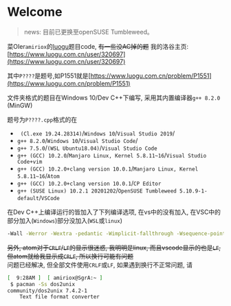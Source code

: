 # Welcome


> news: 目前已更换至openSUSE Tumbleweed。

菜OIer`amiriox`的[luogu](https://www.luogu.com.cn/)题目code, ~~有一些没AC掉的题~~
我的洛谷主页: [https://www.luogu.com.cn/user/320697](https://www.luogu.com.cn/user/320697)

其中`P????`是题号,如P1551就是[https://www.luogu.com.cn/problem/P1551](https://www.luogu.com.cn/problem/P1551)

文件夹格式的题目在Windows 10/Dev C++下编写, 采用其内置编译器`g++ 8.2.0` (MinGW)

题号为`P????.cpp`格式的在     
* ` (Cl.exe 19.24.28314)`/`Windows 10`/`Visual Studio 2019`/
* `g++ 8.2.0`/`Windows 10`/`Visual Studio Code`/
* `g++ 7.5.0`/`(WSL Ubuntu18.04)`/`Visual Studio Code`
* `g++ (GCC) 10.2.0`/`Manjaro Linux, Kernel 5.8.11~16`/`Visual Studio Code+vim`
* `g++ (GCC) 10.2.0+clang version 10.0.1`/`Manjaro Linux, Kernel 5.8.11~16`/`Atom`
* `g++ (GCC) 10.2.0+clang version 10.0.1`/`CP Editor`
* `g++ (SUSE Linux) 10.2.1 20201202`/`OpenSUSE Tumbleweed 5.10.9-1-default`/`VSCode`

在Dev C++上编译运行的皆加入了下列编译选项, 在vs中的没有加入, 在VSC中的部分加入(`Windows`)部分没加入(`WSL`或`linux`)

```bash
-Wall -Werror -Wextra -pedantic -Wimplicit-fallthrough -Wsequence-point -Wswitch-default -Wswitch-unreachable -Wswitch-enum -Wstringop-truncation -Wbool-compare -Wtautological-compare -Wfloat-equal -Wshadow=global -Wpointer-arith -Wpointer-compare -Wcast-align -Wcast-qual -Wwrite-strings -Wdangling-else -Wlogical-op -std=c++11
```

~~另外, atom对于`CRLF`/`LF`的显示很迷惑, 我明明是linux, 而且vscode显示的也是`LF`, 但atom就给我显示成`CRLF`, 所以换行可能有问题~~    
问题已经解决, 但全部文件使用`CRLF`或`LF`, 如果遇到换行不正常问题, 请

```bash
[  9:28AM ]  [ amiriox@SgrA:~ ]
 $ pacman -Ss dos2unix
community/dos2unix 7.4.2-1
    Text file format converter
```
